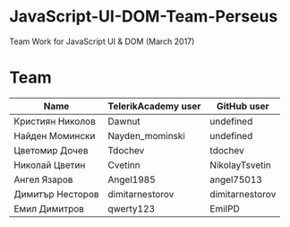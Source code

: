 # JavaScript-UI-DOM-Team-Perseus
Team Work for JavaScript UI &amp; DOM (March 2017)

# Team

Name | TelerikAcademy user | GitHub user
-----|-------|-------
Кристиян Николов | Dawnut | undefined
Найден Момински | Nayden_mominski | undefined
Цветомир Дочев | Tdochev | tdochev
Николай Цветин | Cvetinn | NikolayTsvetin
Ангел Язаров | Angel1985 | angel75013
Димитър Несторов | dimitarnestorov | dimitarnestorov
Емил Димитров | qwerty123 | EmilPD
